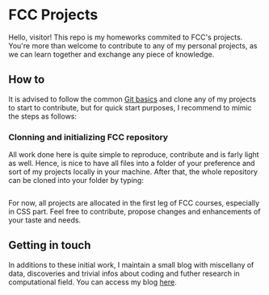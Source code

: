 # FCC Projects
Hello, visitor! This repo is my homeworks commited to FCC's projects. You're more than welcome to contribute to any of my personal projects, as we can learn together and exchange any piece of knowledge.

## How to
It is advised to follow the common [Git basics](https://git-scm.com/book/en/v2/Git-Basics-Getting-a-Git-Repository) and clone any of my projects to start to contribute, but for quick start purposes, I recommend to mimic the steps as follows:

### Clonning and initializing FCC repository
All work done here is quite simple to reproduce, contribute and is farly light as well. Hence, is nice to have all files into a folder of your preference and sort of my projects locally in your machine. After that, the whole repository can be cloned into your folder by typing:
```git clone https://github.com/krenak/FCC.git
```
For now, all projects are allocated in the first leg of FCC courses, especially in CSS part. Feel free to contribute, propose changes and enhancements of your taste and needs.

## Getting in touch
In additions to these initial work, I maintain a small blog with miscellany of data, discoveries and trivial infos about coding and futher research in computational field.
You can access my blog [here](https://www.andyfraga.net).
